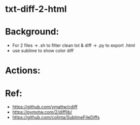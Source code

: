# txt-diff-2-html
# Background:
- For 2 files -> .sh to filter clean txt & diff -> .py to export .html
- use sublime to show color diff 

# Actions:

# Ref: 
- https://github.com/ymattw/cdiff
- https://pymotw.com/2/difflib/
- https://github.com/colinta/SublimeFileDiffs
